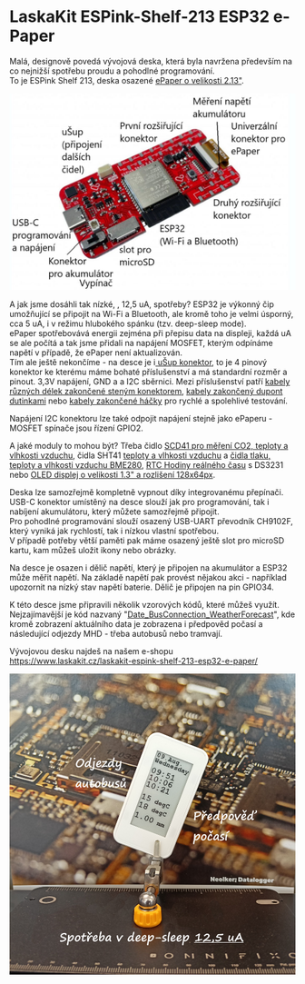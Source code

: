 # LaskaKit ESPink-Shelf-213 ESP32 e-Paper 

Malá, designově povedá vývojová deska, která byla navržena především na co nejnižší spotřebu proudu a pohodlné programování.</br>
To je ESPink Shelf 213, deska osazené [ePaper o velikosti 2.13"](https://www.laskakit.cz/good-display-gdey0213b74-2-13--250x122-epaper-displej/).</br>

![Popis desky](https://github.com/LaskaKit/ESPink-Shelf/blob/main/img/ESP32-Shelf-213_desc.JPG)

A jak jsme dosáhli tak nízké, , 12,5 uA, spotřeby? ESP32 je výkonný čip umožňující se připojit na Wi-Fi a Bluetooth, ale kromě toho je velmi úsporný, cca 5 uA, i v režimu hlubokého spánku (tzv. deep-sleep mode).</br>
ePaper spotřebovává energii zejména při přepisu data na displeji, každá uA se ale počítá a tak jsme přidali na napájení MOSFET, kterým odpínáme napětí v případě, že ePaper není aktualizován. </br>
Tím ale ještě nekončíme - na desce je i[ uŠup konektor](https://blog.laskakit.cz/predstavujeme-univerzalni-konektor-pro-propojeni-modulu-a-cidel-%CE%BCsup/), to je 4 pinový konektor ke kterému máme bohaté příslušenství a má standardní rozměr a pinout. 3,3V napájení, GND a a I2C sběrnici. Mezi příslušenství patří [kabely různých délek zakončené steným konektorem](https://www.laskakit.cz/--sup--stemma-qt--qwiic-jst-sh-4-pin-kabel-10cm/), [kabely zakončený dupont dutinkami](https://www.laskakit.cz/--sup--stemma-qt--qwiic-jst-sh-4-pin-kabel-dupont-samice/) nebo [kabely zakončené háčky](https://www.laskakit.cz/--sup--stemma-qt--qwiic-jst-sh-4-pin-kabel-s-testovacim-hackem/) pro rychlé a spolehlivé testování.  </br>

Napájení I2C konektoru lze také odpojit napájení stejně jako ePaperu - MOSFET spínače jsou řízení GPIO2. </br>

A jaké moduly to mohou být? Třeba čidlo [SCD41 pro měření CO2, teploty a vlhkosti vzduchu](https://www.laskakit.cz/laskakit-scd41-senzor-co2--teploty-a-vlhkosti-vzduchu/), čidla SHT41 [teploty a vlhkosti vzduchu](https://www.laskakit.cz/laskakit-sht40-senzor-teploty-a-vlhkosti-vzduchu/) a [čidla tlaku, teploty a vlhkosti vzduchu BME280](https://www.laskakit.cz/arduino-senzor-tlaku--teploty-a-vlhkosti-bme280/), [RTC Hodiny reálného času](https://www.laskakit.cz/laskakit-ds3231-orig--rtc-hodiny-realneho-casu/) s DS3231 nebo [OLED displej o velikosti 1.3" a rozlišení 128x64px](https://www.laskakit.cz/laskakit-oled-displej-128x64-1-3--i2c/?variantId=11903).

Deska lze samozřejmě kompletně vypnout díky integrovanému přepínači. USB-C konektor umístěný na desce slouží jak pro programování, tak i nabíjení akumulátoru, který můžete samozřejmě připojit. </br>
Pro pohodlné programování slouží osazený USB-UART převodník CH9102F, který vyniká jak rychlostí, tak i nízkou vlastní spotřebou.</br>
V případě potřeby větší paměti pak máme osazený ještě slot pro microSD kartu, kam můžeš uložit ikony nebo obrázky. </br>

Na desce je osazen i dělič napětí, který je připojen na akumulátor a ESP32 může měřit napětí. Na základě napětí pak provést nějakou akci - například upozornit na nízký stav napětí baterie. Dělič je připojen na pin GPIO34.</br>

K této desce jsme připravili několik vzorových kódů, které můžeš využít. Nejzajímavější je kód nazvaný "[Date_BusConnection_WeatherForecast](https://github.com/LaskaKit/ESPink-Shelf/tree/main/SW/Date_BusConnection_WeatherForecast)", kde kromě zobrazení aktuálního data je zobrazena i předpověd počasí a následující odjezdy MHD - třeba autobusů nebo tramvají. 

Vývojovou desku najdeš na našem e-shopu https://www.laskakit.cz/laskakit-espink-shelf-213-esp32-e-paper/

![Autobusy](https://github.com/LaskaKit/ESPink-Shelf/blob/main/SW/Date_BusConnection_WeatherForecast/Date_BusConnection_WeatherForecast.jpg)
